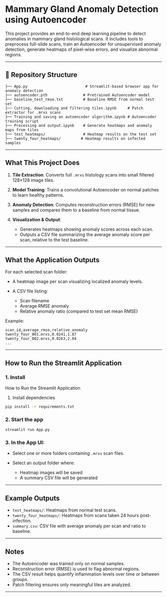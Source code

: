 # Mammary Gland Anomaly Detection using Autoencoder

This project provides an end-to-end deep learning pipeline to detect anomalies in mammary gland histological scans. It includes tools to preprocess full-slide scans, train an Autoencoder for unsupervised anomaly detection, generate heatmaps of pixel-wise errors, and visualize abnormal regions.

---

## 📂 Repository Structure

```
├── App.py                          # Streamlit-based browser app for anomaly detection
├── autoencoder.pth                # Pretrained Autoencoder model
├── baseline_test_rmse.txt         # Baseline RMSE from normal test set
├── Cutting, downloading and filtering tiles.ipynb     # Patch extractor for .mrxs scans
├── Training and saving an autoencoder algorithm.ipynb # Autoencoder training script
├── Processing and output.ipynb    # Generate heatmaps and anomaly maps from tiles
├── test_heatmaps/                 # Heatmap results on the test set
├── twenty_four_heatmaps/         # Heatmap results on infected samples
```

---

## What This Project Does

1. **Tile Extraction**: Converts full `.mrxs` histology scans into small filtered 128×128 image tiles.
2. **Model Training**: Trains a convolutional Autoencoder on normal patches to learn healthy patterns.
3. **Anomaly Detection**: Computes reconstruction errors (RMSE) for new samples and compares them to a baseline from normal tissue.
4. **Visualization & Output**:

   * Generates heatmaps showing anomaly scores across each scan.
   * Outputs a CSV file summarizing the average anomaly score per scan, relative to the test baseline.

---

## What the Application Outputs

For each selected scan folder:

* A heatmap image per scan visualizing localized anomaly levels.
* A CSV file listing:

  * Scan filename
  * Average RMSE anomaly
  * Relative anomaly ratio (compared to test set mean RMSE)

Example:

```csv
scan_id,average_rmse,relative_anomaly
twenty_four_001.mrxs,0.0241,1.87
twenty_four_002.mrxs,0.0263,2.04
...
```

---

## How to Run the Streamlit Application

### 1. Install
 How to Run the Streamlit Application
1. Install dependencies
```bash
pip install -r requirements.txt
```

### 2. Start the app

```bash
streamlit run App.py
```

### 3. In the App UI:

* Select one or more folders containing `.mrxs` scan files.
* Select an output folder where:

  * Heatmap images will be saved
  * A summary CSV file will be generated

---

## Example Outputs

* `test_heatmaps/`: Heatmaps from normal test scans.
* `twenty_four_heatmaps/`: Heatmaps from scans taken 24 hours post-infection.
* `summary.csv`: CSV file with average anomaly per scan and ratio to baseline.

---

## Notes

* The Autoencoder was trained only on normal samples.
* Reconstruction error (RMSE) is used to flag abnormal regions.
* The CSV result helps quantify inflammation levels over time or between groups.
* Patch filtering ensures only meaningful tiles are analyzed.

---
